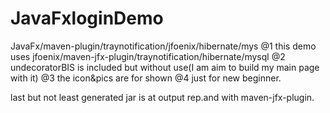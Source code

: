 # JavaFxloginDemo
JavaFx/maven-plugin/traynotification/jfoenix/hibernate/mys
@1
  this demo uses jfoenix/maven-jfx-plugin/traynotification/hibernate/mysql
  @2
  undecoratorBIS is included but without use(I am aim to build my main page with it)
     @3
       the icon&pics are for shown
        @4 just for new beginner.
  
  
  last but not least
    generated jar is at output rep.and with maven-jfx-plugin.
